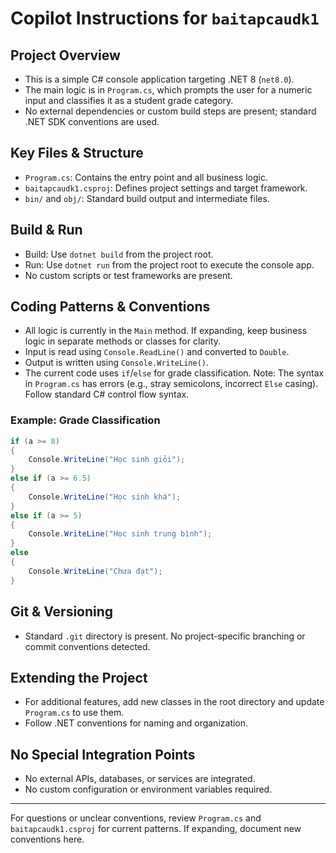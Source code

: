 # Copilot Instructions for `baitapcaudk1`

## Project Overview
- This is a simple C# console application targeting .NET 8 (`net8.0`).
- The main logic is in `Program.cs`, which prompts the user for a numeric input and classifies it as a student grade category.
- No external dependencies or custom build steps are present; standard .NET SDK conventions are used.

## Key Files & Structure
- `Program.cs`: Contains the entry point and all business logic.
- `baitapcaudk1.csproj`: Defines project settings and target framework.
- `bin/` and `obj/`: Standard build output and intermediate files.

## Build & Run
- Build: Use `dotnet build` from the project root.
- Run: Use `dotnet run` from the project root to execute the console app.
- No custom scripts or test frameworks are present.

## Coding Patterns & Conventions
- All logic is currently in the `Main` method. If expanding, keep business logic in separate methods or classes for clarity.
- Input is read using `Console.ReadLine()` and converted to `Double`.
- Output is written using `Console.WriteLine()`.
- The current code uses `if`/`else` for grade classification. Note: The syntax in `Program.cs` has errors (e.g., stray semicolons, incorrect `Else` casing). Follow standard C# control flow syntax.

### Example: Grade Classification
```csharp
if (a >= 8)
{
    Console.WriteLine("Học sinh giỏi");
}
else if (a >= 6.5)
{
    Console.WriteLine("Học sinh khá");
}
else if (a >= 5)
{
    Console.WriteLine("Học sinh trung bình");
}
else
{
    Console.WriteLine("Chưa đạt");
}
```

## Git & Versioning
- Standard `.git` directory is present. No project-specific branching or commit conventions detected.

## Extending the Project
- For additional features, add new classes in the root directory and update `Program.cs` to use them.
- Follow .NET conventions for naming and organization.

## No Special Integration Points
- No external APIs, databases, or services are integrated.
- No custom configuration or environment variables required.

---

For questions or unclear conventions, review `Program.cs` and `baitapcaudk1.csproj` for current patterns. If expanding, document new conventions here.
